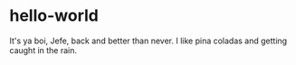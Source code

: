 # hello-world

It's ya boi, Jefe, back and better than never. 
I like pina coladas and getting caught in the rain.
